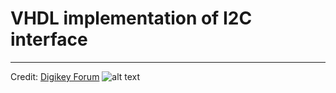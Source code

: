 # VHDL implementation of I2C interface
***
Credit: [Digikey Forum](https://forum.digikey.com/t/i2c-master-vhdl/12797)
![alt text](https://github.com/Jafarshamsi/FPGA/tree/main/02.RTL/02_RTL_I2C/Img/1.jpeg)
